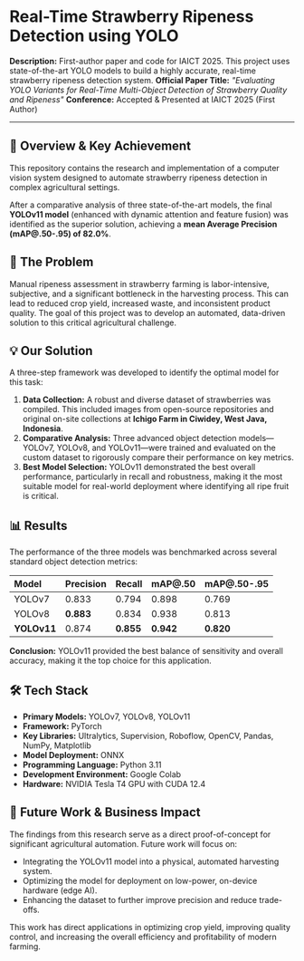 # Real-Time Strawberry Ripeness Detection using YOLO

**Description:** First-author paper and code for IAICT 2025. This project uses state-of-the-art YOLO models to build a highly accurate, real-time strawberry ripeness detection system.
**Official Paper Title:** *"Evaluating YOLO Variants for Real-Time Multi-Object Detection of Strawberry Quality and Ripeness"*
**Conference:** Accepted & Presented at IAICT 2025 (First Author)

---

## 🌟 Overview & Key Achievement

This repository contains the research and implementation of a computer vision system designed to automate strawberry ripeness detection in complex agricultural settings.

After a comparative analysis of three state-of-the-art models, the final **YOLOv11 model** (enhanced with dynamic attention and feature fusion) was identified as the superior solution, achieving a **mean Average Precision (mAP@.50-.95) of 82.0%**.

## 🎯 The Problem

Manual ripeness assessment in strawberry farming is labor-intensive, subjective, and a significant bottleneck in the harvesting process. This can lead to reduced crop yield, increased waste, and inconsistent product quality. The goal of this project was to develop an automated, data-driven solution to this critical agricultural challenge.

## 💡 Our Solution

A three-step framework was developed to identify the optimal model for this task:

1.  **Data Collection:** A robust and diverse dataset of strawberries was compiled. This included images from open-source repositories and original on-site collections at **Ichigo Farm in Ciwidey, West Java, Indonesia**.
2.  **Comparative Analysis:** Three advanced object detection models—YOLOv7, YOLOv8, and YOLOv11—were trained and evaluated on the custom dataset to rigorously compare their performance on key metrics.
3.  **Best Model Selection:** YOLOv11 demonstrated the best overall performance, particularly in recall and robustness, making it the most suitable model for real-world deployment where identifying all ripe fruit is critical.

## 📊 Results

The performance of the three models was benchmarked across several standard object detection metrics:

| Model   | Precision | Recall | mAP@.50 | mAP@.50-.95 |
| :------ | :-------- | :----- | :------ | :---------- |
| YOLOv7  | 0.833     | 0.794  | 0.898   | 0.769       |
| YOLOv8  | **0.883**  | 0.834  | 0.938   | 0.813       |
| **YOLOv11** | 0.874 | **0.855** | **0.942** | **0.820** |

**Conclusion:** YOLOv11 provided the best balance of sensitivity and overall accuracy, making it the top choice for this application.

## 🛠️ Tech Stack

* **Primary Models:** YOLOv7, YOLOv8, YOLOv11
* **Framework:** PyTorch
* **Key Libraries:** Ultralytics, Supervision, Roboflow, OpenCV, Pandas, NumPy, Matplotlib
* **Model Deployment:** ONNX
* **Programming Language:** Python 3.11
* **Development Environment:** Google Colab
* **Hardware:** NVIDIA Tesla T4 GPU with CUDA 12.4

## 🚀 Future Work & Business Impact

The findings from this research serve as a direct proof-of-concept for significant agricultural automation. Future work will focus on:

* Integrating the YOLOv11 model into a physical, automated harvesting system.
* Optimizing the model for deployment on low-power, on-device hardware (edge AI).
* Enhancing the dataset to further improve precision and reduce trade-offs.

This work has direct applications in optimizing crop yield, improving quality control, and increasing the overall efficiency and profitability of modern farming.
